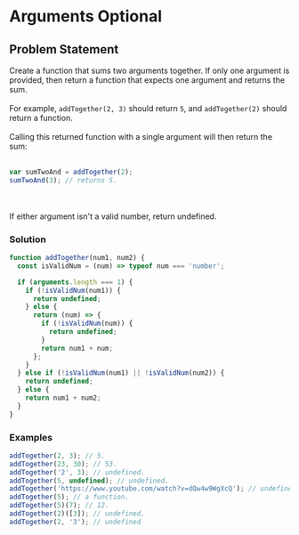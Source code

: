 # Arguments Optional

## Problem Statement <br>

Create a function that sums two arguments together. If only one argument is provided, then return a function that expects one argument and returns the sum.
<br><br>
For example, `addTogether(2, 3)` should return `5`, and `addTogether(2)` should return a function.
<br><br>
Calling this returned function with a single argument will then return the sum:
<br><br>

```js
var sumTwoAnd = addTogether(2);
sumTwoAnd(3); // returns 5.
```

<br><br>
If either argument isn't a valid number, return undefined.

### Solution

```js
function addTogether(num1, num2) {
  const isValidNum = (num) => typeof num === 'number';

  if (arguments.length === 1) {
    if (!isValidNum(num1)) {
      return undefined;
    } else {
      return (num) => {
        if (!isValidNum(num)) {
          return undefined;
        }
        return num1 + num;
      };
    }
  } else if (!isValidNum(num1) || !isValidNum(num2)) {
    return undefined;
  } else {
    return num1 + num2;
  }
}
```

### Examples

```js
addTogether(2, 3); // 5.
addTogether(23, 30); // 53.
addTogether('2', 3); // undefined.
addTogether(5, undefined); // undefined.
addTogether('https://www.youtube.com/watch?v=dQw4w9WgXcQ'); // undefined.
addTogether(5); // a function.
addTogether(5)(7); // 12.
addTogether(2)([3]); // undefined.
addTogether(2, '3'); // undefined
```
